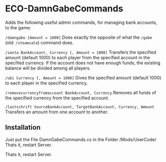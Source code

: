 # ECO-DamnGabeCommands
Adds the following useful admin commands, for managing bank accounts, to the game:

`/damngabe [Amount = 1000]` Does exactly the opposite of what the `/gabe` (old: `/steamsale`) command does.

`/santa BankAccount, Currency [, Amount = 1000]` Transfers the specified amount (default 1000) to each player from the specified account in the specified currency. If the account does not have enough funds, the existing balance will be divided among all players.

`/ubi Currency [, Amount = 1000]` Gives the specified amount (default 1000) to each player in the specified currency.

`/removecurrencyfromaccount BankAccount, Currency` Removes all funds of the specified currency from the specified account.

`/lastschrift SourceBankAccount, TargetBankAccount, Currency, Amount` Transfers an amount from one account to another.


## Installation
Just put the File DamnGabeCommands.cs in the Folder /Mods/UserCode/ Thats it, restart Server.

Thats it, restart Server.
